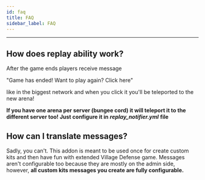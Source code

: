 ```yaml
---
id: faq
title: FAQ
sidebar_label: FAQ
---
```

---

## How does replay ability work?

After the game ends players receive message

 "Game has ended! Want to play again? Click here"

 like in the biggest network and when you click it you'll be teleported to the new arena!

**If you have one arena per server \(bungee cord\) it will teleport it to the different server too! Just configure it in** _**replay\_notifier.yml**_ **file**

## How can I translate messages?

Sadly, you can't. This addon is meant to be used once for create custom kits and then have fun with extended Village Defense game. Messages aren't configurable too because they are mostly on the admin side, however, **all custom kits messages you create are fully configurable.**

